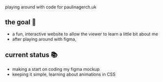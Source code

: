 playing around with code for paulinagerch.uk

## the goal 🚀
- a fun, interactive website to allow the viewer to learn a little bit about me
- after playing around with figma, 

## current status 📚
- making a start on coding my figma mockup
- keeping it simple, learning about animations in CSS


